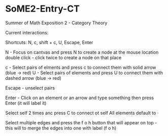 # SoME2-Entry-CT

Summer of Math Exposition 2 - Category Theory

Current interactions:

Shortcuts: N, c, shift + c, U, Escape, Enter

N - Focus on cantvas and press N to create a node at the mouse location
double click - click twice to create a node on that place

c - Select pairs of elments and press c to connect them with solid arrow (blue -> red)
U - Select pairs of elements and press U to connect them with dashed arrow (blue -> red)

Escape - unselect pairs

Enter - Click on an element or an arrow and type something then press Enter (it will label it)

Select self 2 times anc press C to connect ot self
All elements default to ·


Select multiple edges and press the f o h button that will appear on top - this will to merge the edges into one with label (f o h)
